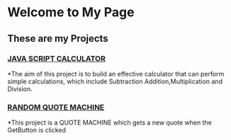 # Welcome to My Page
## These are my Projects
### [JAVA SCRIPT CALCULATOR](https://codepen.io/ogunyinkamichael/full/NWdWrzq)
*The aim of this project is to build an effective calculator that can perform simple calculations,
which include Subtraction Addition,Multiplication and Division.
### [RANDOM QUOTE MACHINE](https://codepen.io/ogunyinkamichael/full/vYyPWze)
*This project is a QUOTE MACHINE which gets a new quote when the GetButton is clicked 

<!--
**micool4u/micool4u** is a ✨ _special_ ✨ repository because its `README.md` (this file) appears on your GitHub profile.

Here are some ideas to get you started:

- 🔭 I’m currently working on ...
- 🌱 I’m currently learning ...
- 👯 I’m looking to collaborate on ...
- 🤔 I’m looking for help with ...
- 💬 Ask me about ...
- 📫 How to reach me: ...
- 😄 Pronouns: ...
- ⚡ Fun fact: ...
-->

